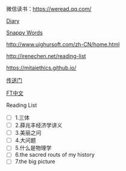 微信读书：https://weread.qq.com/

[Diary](https://icity.ly/)

[Snappy Words](http://www.snappywords.com/)

http://www.uighursoft.com/zh-CN/home.html

http://irenechen.net/reading-list

https://mitaiethics.github.io/

[传送门](https://chuansongme.com/)

[FT中文](http://www.ftchinese.com/)

Reading List

- [ ] 1.三体
- [ ] 2.薛兆丰经济学讲义
- [ ] 3.美丽之问
- [ ] 4.大问题
- [ ] 5.什么是物理学
- [ ] 6.the sacred routs of my history
- [ ] 7.the big picture 